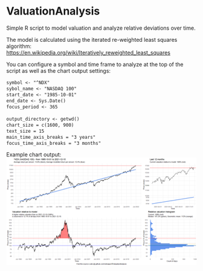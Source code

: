 # ValuationAnalysis
Simple R script to model valuation and analyze relative deviations over time.

The model is calculated using the iterated re-weighted least squares algorithm:  
https://en.wikipedia.org/wiki/Iteratively_reweighted_least_squares

You can configure a symbol and time frame to analyze at the top of the script as well as the chart output settings:

```
symbol <- "^NDX"
sybol_name <- "NASDAQ 100"
start_date <- "1985-10-01"
end_date <- Sys.Date()
focus_period <- 365

output_directory <- getwd()
chart_size = c(1600, 900)
text_size = 15
main_time_axis_breaks = "3 years"
focus_time_axis_breaks = "3 months"
```

Example chart output:
![This is an image](example-chart.png)
